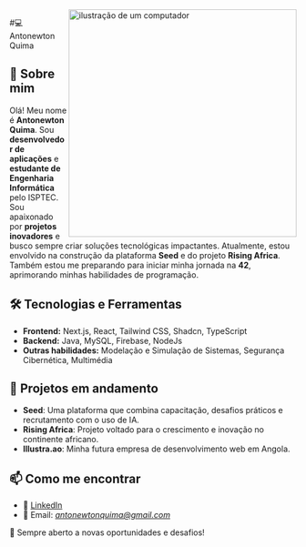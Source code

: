 <img src="https://raw.githubusercontent.com/MicaelliMedeiros/micaellimedeiros/master/image/computer-illustration.png" alt="ilustração de um computador" min-width="400px" max-width="400px" width="400px" align="right">

<p align="left"> 
#💻 Antonewton Quima

## 🚀 Sobre mim
Olá! Meu nome é **Antonewton Quima**. Sou **desenvolvedor de aplicações** e **estudante de Engenharia Informática** pelo ISPTEC. Sou apaixonado por **projetos inovadores** e busco sempre criar soluções tecnológicas impactantes. Atualmente, estou envolvido na construção da plataforma **Seed** e do projeto **Rising Africa**. Também estou me preparando para iniciar minha jornada na **42**, aprimorando minhas habilidades de programação.

## 🛠️ Tecnologias e Ferramentas
- **Frontend:** Next.js, React, Tailwind CSS, Shadcn, TypeScript
- **Backend:** Java, MySQL, Firebase, NodeJs
- **Outras habilidades:** Modelação e Simulação de Sistemas, Segurança Cibernética, Multimédia

## 🌱 Projetos em andamento
- **Seed**: Uma plataforma que combina capacitação, desafios práticos e recrutamento com o uso de IA.
- **Rising Africa**: Projeto voltado para o crescimento e inovação no continente africano.
- **Illustra.ao**: Minha futura empresa de desenvolvimento web em Angola.

## 📫 Como me encontrar
- 💼 [LinkedIn](https://www.linkedin.com/in/antonewton-quima-95aaa3238/)
- 📩 Email: *antonewtonquima@gmail.com*

🚀 Sempre aberto a novas oportunidades e desafios!
</p>
